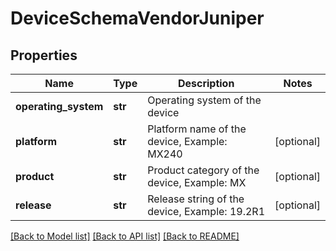 # DeviceSchemaVendorJuniper

## Properties
Name | Type | Description | Notes
------------ | ------------- | ------------- | -------------
**operating_system** | **str** | Operating system of the device | 
**platform** | **str** | Platform name of the device, Example: MX240 | [optional] 
**product** | **str** | Product category of the device, Example: MX | [optional] 
**release** | **str** | Release string of the device, Example: 19.2R1 | [optional] 

[[Back to Model list]](../README.md#documentation-for-models) [[Back to API list]](../README.md#documentation-for-api-endpoints) [[Back to README]](../README.md)


